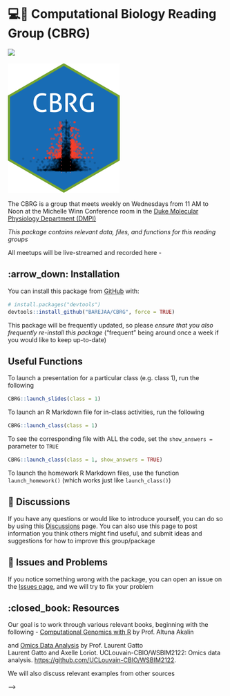 <!-- README.md is generated from README.Rmd. Please edit that file -->
<!-- For more info: https://usethis.r-lib.org/reference/use_readme_rmd.html -->

# :computer::pill: Computational Biology Reading Group (CBRG)

![](https://img.shields.io/badge/lifecycle-experimental-orange.svg)

<img src="inst/imgfile.png" height="300"/>

<!-- badges: start -->
<!-- badges: end -->

The CBRG is a group that meets weekly on Wednesdays from 11 AM to Noon
at the Michelle Winn Conference room in the [Duke Molecular Physiology
Department (DMPI)](https://dmpi.duke.edu)

*This package contains relevant data, files, and functions for this
reading groups*

All meetups will be live-streamed and recorded here -

## :arrow\_down: Installation

You can install this package from [GitHub](https://github.com/) with:

``` r
# install.packages("devtools")
devtools::install_github("BAREJAA/CBRG", force = TRUE)
```

This package will be frequently updated, so please *ensure that you also
frequently re-install this package* (“frequent” being around once a week
if you would like to keep up-to-date)

## Useful Functions

To launch a presentation for a particular class (e.g. class 1), run the
following

``` r
CBRG::launch_slides(class = 1)
```

To launch an R Markdown file for in-class activities, run the following

``` r
CBRG::launch_class(class = 1)
```

To see the corresponding file with ALL the code, set the
`show_answers =` parameter to `TRUE`

``` r
CBRG::launch_class(class = 1, show_answers = TRUE)
```

To launch the homework R Markdown files, use the function
`launch_homework()` (which works just like `launch_class()`)

## :mega: Discussions

If you have any questions or would like to introduce yourself, you can
do so by using this
[Discussions](https://github.com/BAREJAA/CBRG/discussions) page. You can
also use this page to post information you think others might find
useful, and submit ideas and suggestions for how to improve this
group/package

## :wrench: Issues and Problems

If you notice something wrong with the package, you can open an issue on
the [Issues page](https://github.com/BAREJAA/CBRG/issues), and we will
try to fix your problem

## :closed\_book: Resources

Our goal is to work through various relevant books, beginning with the
following - [Computational Genomics with
R](http://compgenomr.github.io/book/) by Prof. Altuna Akalin

and [Omics Data
Analysis](https://uclouvain-cbio.github.io/WSBIM2122/index.html) by
Prof. Laurent Gatto  
Laurent Gatto and Axelle Loriot. UCLouvain-CBIO/WSBIM2122: Omics data
analysis. <https://github.com/UCLouvain-CBIO/WSBIM2122>.

We will also discuss relevant examples from other sources

<!-- Useful info below -->
<!-- ## Example -->
<!-- This is a basic example which shows you how to solve a common problem: -->
<!-- ```{r example} -->
<!-- library(CBRG) -->
<!-- ## basic example code -->
<!-- ``` -->
<!-- What is special about using `README.Rmd` instead of just `README.md`? You can include R chunks like so: -->
<!-- ```{r cars} -->
<!-- summary(cars) -->
<!-- ``` -->
<!-- <!-- You'll still need to render `README.Rmd` regularly, to keep `README.md` up-to-date. `devtools::build_readme()` is handy for this.  -->

–&gt; <!-- You can also embed plots, for example: -->

<!-- ```{r pressure, echo = FALSE} -->
<!-- plot(pressure) -->
<!-- ``` -->
<!-- In that case, don't forget to commit and push the resulting figure files, so they display on GitHub and CRAN. -->
